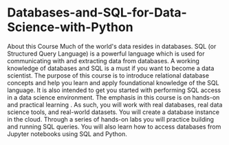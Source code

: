 # Databases-and-SQL-for-Data-Science-with-Python
About this Course Much of the world's data resides in databases. SQL (or Structured Query Language) is a powerful language which is used for communicating with and extracting data from databases. A working knowledge of databases and SQL is a must if you want to become a data scientist.  The purpose of this course is to introduce relational database concepts and help you learn and apply foundational knowledge of the SQL language. It is also intended to get you started with performing SQL access in a data science environment.    The emphasis in this course is on hands-on and practical learning . As such, you will work with real databases, real data science tools, and real-world datasets. You will create a database instance in the cloud. Through a series of hands-on labs you will practice building and running SQL queries. You will also learn how to access databases from Jupyter notebooks using SQL and Python.
